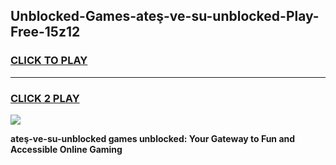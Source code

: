 
## Unblocked-Games-ateş-ve-su-unblocked-Play-Free-15z12
<h3>
<a href="https://premium76.site?title=ateş-ve-su-unblocked&ref=23A">CLICK TO PLAY</a></h3>
<hr>

<h3>
<a href="https://premium76.site?title=ateş-ve-su-unblocked&ref=23A">CLICK 2 PLAY</a>
  
</h3>

<a href="https://premium76.site?title=ateş-ve-su-unblocked&ref=23A"><img src="https://clearcache.store/games.png"></a>


**ateş-ve-su-unblocked games unblocked: Your Gateway to Fun and Accessible Online Gaming**
